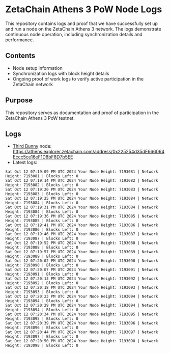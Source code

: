 # ZetaChain Athens 3 PoW Node Logs
This repository contains logs and proof that we have successfully set up and run a node on the ZetaChain Athens 3 network. The logs demonstrate continuous node operation, including synchronization details and performance.

## Contents
- Node setup information
- Synchronization logs with block height details
- Ongoing proof of work logs to verify active participation in the ZetaChain network

## Purpose
This repository serves as documentation and proof of participation in the ZetaChain Athens 3 PoW testnet.

## Logs

- [Third Bunny](https://thirdbunny.xyz/) node: https://athens.explorer.zetachain.com/address/0x225254d35dE666064Eccc5ce16eF1D8bF8D7b5EE
- Latest logs:
```
Sat Oct 12 07:19:09 PM UTC 2024 Your Node Height: 7193081 | Network Height: 7193081 | Blocks Left: 0
Sat Oct 12 07:19:14 PM UTC 2024 Your Node Height: 7193082 | Network Height: 7193082 | Blocks Left: 0
Sat Oct 12 07:19:20 PM UTC 2024 Your Node Height: 7193083 | Network Height: 7193083 | Blocks Left: 0
Sat Oct 12 07:19:25 PM UTC 2024 Your Node Height: 7193084 | Network Height: 7193084 | Blocks Left: 0
Sat Oct 12 07:19:31 PM UTC 2024 Your Node Height: 7193084 | Network Height: 7193084 | Blocks Left: 0
Sat Oct 12 07:19:36 PM UTC 2024 Your Node Height: 7193085 | Network Height: 7193085 | Blocks Left: 0
Sat Oct 12 07:19:41 PM UTC 2024 Your Node Height: 7193086 | Network Height: 7193086 | Blocks Left: 0
Sat Oct 12 07:19:46 PM UTC 2024 Your Node Height: 7193087 | Network Height: 7193087 | Blocks Left: 0
Sat Oct 12 07:19:52 PM UTC 2024 Your Node Height: 7193088 | Network Height: 7193088 | Blocks Left: 0
Sat Oct 12 07:19:57 PM UTC 2024 Your Node Height: 7193089 | Network Height: 7193089 | Blocks Left: 0
Sat Oct 12 07:20:02 PM UTC 2024 Your Node Height: 7193090 | Network Height: 7193090 | Blocks Left: 0
Sat Oct 12 07:20:07 PM UTC 2024 Your Node Height: 7193091 | Network Height: 7193091 | Blocks Left: 0
Sat Oct 12 07:20:13 PM UTC 2024 Your Node Height: 7193092 | Network Height: 7193092 | Blocks Left: 0
Sat Oct 12 07:20:18 PM UTC 2024 Your Node Height: 7193093 | Network Height: 7193093 | Blocks Left: 0
Sat Oct 12 07:20:23 PM UTC 2024 Your Node Height: 7193094 | Network Height: 7193094 | Blocks Left: 0
Sat Oct 12 07:20:29 PM UTC 2024 Your Node Height: 7193094 | Network Height: 7193094 | Blocks Left: 0
Sat Oct 12 07:20:34 PM UTC 2024 Your Node Height: 7193095 | Network Height: 7193095 | Blocks Left: 0
Sat Oct 12 07:20:39 PM UTC 2024 Your Node Height: 7193096 | Network Height: 7193096 | Blocks Left: 0
Sat Oct 12 07:20:44 PM UTC 2024 Your Node Height: 7193097 | Network Height: 7193097 | Blocks Left: 0
Sat Oct 12 07:20:50 PM UTC 2024 Your Node Height: 7193098 | Network Height: 7193098 | Blocks Left: 0
```
